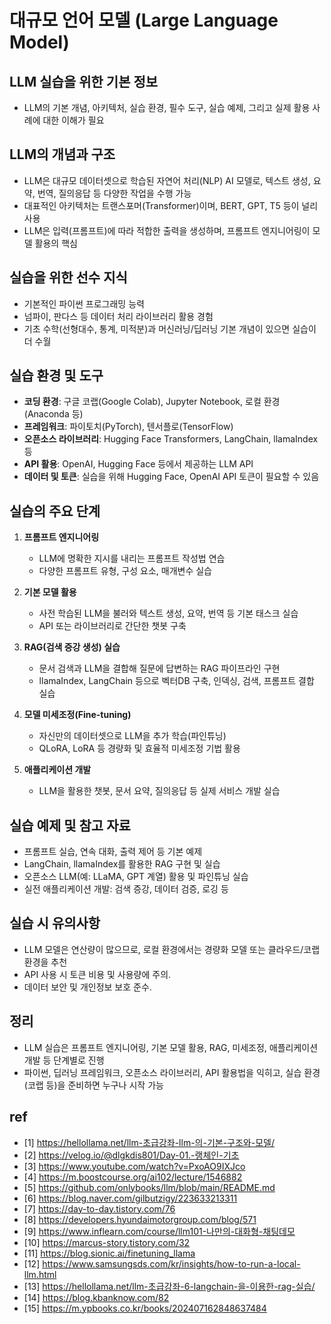 # 대규모 언어 모델 (Large Language Model)

## LLM 실습을 위한 기본 정보

- LLM의 기본 개념, 아키텍처, 실습 환경, 필수 도구, 실습 예제, 그리고 실제 활용 사례에 대한 이해가 필요

## LLM의 개념과 구조

- LLM은 대규모 데이터셋으로 학습된 자연어 처리(NLP) AI 모델로, 텍스트 생성, 요약, 번역, 질의응답 등 다양한 작업을 수행 가능
- 대표적인 아키텍처는 트랜스포머(Transformer)이며, BERT, GPT, T5 등이 널리 사용
- LLM은 입력(프롬프트)에 따라 적합한 출력을 생성하며, 프롬프트 엔지니어링이 모델 활용의 핵심

## 실습을 위한 선수 지식

- 기본적인 파이썬 프로그래밍 능력
- 넘파이, 판다스 등 데이터 처리 라이브러리 활용 경험
- 기초 수학(선형대수, 통계, 미적분)과 머신러닝/딥러닝 기본 개념이 있으면 실습이 더 수월

## 실습 환경 및 도구

- **코딩 환경**: 구글 코랩(Google Colab), Jupyter Notebook, 로컬 환경(Anaconda 등)
- **프레임워크**: 파이토치(PyTorch), 텐서플로(TensorFlow)
- **오픈소스 라이브러리**: Hugging Face Transformers, LangChain, llamaIndex 등
- **API 활용**: OpenAI, Hugging Face 등에서 제공하는 LLM API
- **데이터 및 토큰**: 실습을 위해 Hugging Face, OpenAI API 토큰이 필요할 수 있음

## 실습의 주요 단계

1. **프롬프트 엔지니어링**
   - LLM에 명확한 지시를 내리는 프롬프트 작성법 연습
   - 다양한 프롬프트 유형, 구성 요소, 매개변수 실습

2. **기본 모델 활용**
   - 사전 학습된 LLM을 불러와 텍스트 생성, 요약, 번역 등 기본 태스크 실습
   - API 또는 라이브러리로 간단한 챗봇 구축

3. **RAG(검색 증강 생성) 실습**
   - 문서 검색과 LLM을 결합해 질문에 답변하는 RAG 파이프라인 구현
   - llamaIndex, LangChain 등으로 벡터DB 구축, 인덱싱, 검색, 프롬프트 결합 실습

4. **모델 미세조정(Fine-tuning)**
   - 자신만의 데이터셋으로 LLM을 추가 학습(파인튜닝)
   - QLoRA, LoRA 등 경량화 및 효율적 미세조정 기법 활용

5. **애플리케이션 개발**
   - LLM을 활용한 챗봇, 문서 요약, 질의응답 등 실제 서비스 개발 실습

## 실습 예제 및 참고 자료

- 프롬프트 실습, 연속 대화, 출력 제어 등 기본 예제
- LangChain, llamaIndex를 활용한 RAG 구현 및 실습
- 오픈소스 LLM(예: LLaMA, GPT 계열) 활용 및 파인튜닝 실습
- 실전 애플리케이션 개발: 검색 증강, 데이터 검증, 로깅 등

## 실습 시 유의사항

- LLM 모델은 연산량이 많으므로, 로컬 환경에서는 경량화 모델 또는 클라우드/코랩 환경을 추천
- API 사용 시 토큰 비용 및 사용량에 주의.
- 데이터 보안 및 개인정보 보호 준수.

## 정리

- LLM 실습은 프롬프트 엔지니어링, 기본 모델 활용, RAG, 미세조정, 애플리케이션 개발 등 단계별로 진행
- 파이썬, 딥러닝 프레임워크, 오픈소스 라이브러리, API 활용법을 익히고, 실습 환경(코랩 등)을 준비하면 누구나 시작 가능

## ref
- [1] https://hellollama.net/llm-초급강좌-llm-의-기본-구조와-모델/
- [2] https://velog.io/@dlgkdis801/Day-01.-랭체인-기초
- [3] https://www.youtube.com/watch?v=PxoAO9IXJco
- [4] https://m.boostcourse.org/ai102/lecture/1546882
- [5] https://github.com/onlybooks/llm/blob/main/README.md
- [6] https://blog.naver.com/gilbutzigy/223633213311
- [7] https://day-to-day.tistory.com/76
- [8] https://developers.hyundaimotorgroup.com/blog/571
- [9] https://www.inflearn.com/course/llm101-나만의-대화형-채팅데모
- [10] https://marcus-story.tistory.com/32
- [11] https://blog.sionic.ai/finetuning_llama
- [12] https://www.samsungsds.com/kr/insights/how-to-run-a-local-llm.html
- [13] https://hellollama.net/llm-초급강좌-6-langchain-을-이용한-rag-실습/
- [14] https://blog.kbanknow.com/82
- [15] https://m.ypbooks.co.kr/books/202407162848637484
